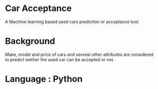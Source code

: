 # Car Acceptance
A Machine learning based used cars prediction or acceptance tool.

# Background
Make, model and price of cars and sevreal other attributes are considered to predict wether the used car can be accepted or not.
  # Language : Python
